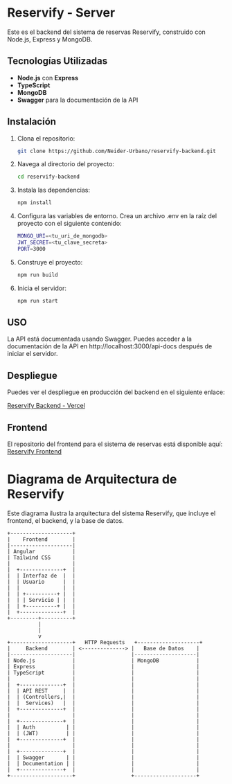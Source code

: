 # Reservify - Server

Este es el backend del sistema de reservas Reservify, construido con Node.js, Express y MongoDB.

## Tecnologías Utilizadas

- **Node.js** con **Express**
- **TypeScript**
- **MongoDB**
- **Swagger** para la documentación de la API

## Instalación

1. Clona el repositorio:

   ```bash
   git clone https://github.com/Neider-Urbano/reservify-backend.git
   ```

2. Navega al directorio del proyecto:

   ```bash
   cd reservify-backend
   ```

3. Instala las dependencias:

   ```bash
   npm install
   ```

4. Configura las variables de entorno. Crea un archivo .env en la raíz del proyecto con el siguiente contenido:

   ```bash
   MONGO_URI=<tu_uri_de_mongodb>
   JWT_SECRET=<tu_clave_secreta>
   PORT=3000
   ```

5. Construye el proyecto:

   ```bash
   npm run build
   ```

6. Inicia el servidor:

   ```bash
   npm run start
   ```

## USO

La API está documentada usando Swagger. Puedes acceder a la documentación de la API en http://localhost:3000/api-docs después de iniciar el servidor.

## Despliegue

Puedes ver el despliegue en producción del backend en el siguiente enlace:

[Reservify Backend - Vercel](https://reservify-backend-silk.vercel.app/)

## Frontend

El repositorio del frontend para el sistema de reservas está disponible aquí: [Reservify Frontend](https://github.com/Neider-Urbano/reservify-frontend.git)

# Diagrama de Arquitectura de Reservify

Este diagrama ilustra la arquitectura del sistema Reservify, que incluye el frontend, el backend, y la base de datos.

```plaintext
+--------------------+
|    Frontend        |
|--------------------|
| Angular            |
| Tailwind CSS       |
|                    |
|  +--------------+  |
|  | Interfaz de  |  |
|  | Usuario      |  |
|  |              |  |
|  | +----------+ |  |
|  | | Servicio | |  |
|  | +----------+ |  |
|  +--------------+  |
+---------+----------+
          |
          |
          v
+--------------------+   HTTP Requests   +--------------------+
|     Backend        | <--------------> |   Base de Datos    |
|--------------------|                  |--------------------|
| Node.js            |                  | MongoDB            |
| Express            |                  |                    |
| TypeScript         |                  |                    |
|                    |                  |                    |
|  +--------------+  |                  |                    |
|  | API REST     |  |                  |                    |
|  | (Controllers,|  |                  |                    |
|  |  Services)   |  |                  |                    |
|  +--------------+  |                  |                    |
|                    |                  |                    |
|  +--------------+  |                  |                    |
|  | Auth          | |                  |                    |
|  | (JWT)         | |                  |                    |
|  +--------------+  |                  |                    |
|                    |                  |                    |
|  +--------------+  |                  |                    |
|  | Swagger       | |                  |                    |
|  | Documentation | |                  |                    |
|  +--------------+  |                  |                    |
+--------------------+                  +--------------------+
```

